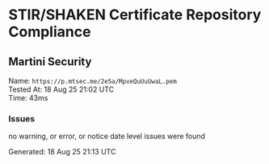 # STIR/SHAKEN Certificate Repository Compliance

## Martini Security

Name: `https://p.mtsec.me/2e5a/MpveQuUuUwaL.pem`\
Tested At: 18 Aug 25 21:02 UTC\
Time: 43ms

### Issues

no warning, or error, or notice date level issues were found

Generated: 18 Aug 25 21:13 UTC